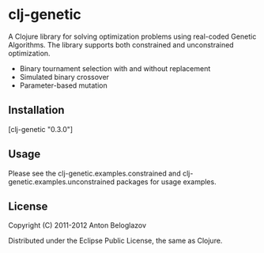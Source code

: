 # clj-genetic

A Clojure library for solving optimization problems using real-coded Genetic Algorithms. The library supports both constrained and unconstrained optimization.

* Binary tournament selection with and without replacement
* Simulated binary crossover
* Parameter-based mutation

## Installation

[clj-genetic "0.3.0"]

## Usage

Please see the clj-genetic.examples.constrained and clj-genetic.examples.unconstrained packages for usage examples.

## License

Copyright (C) 2011-2012 Anton Beloglazov

Distributed under the Eclipse Public License, the same as Clojure.